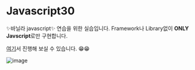 # Javascript30

✨바닐라 javascript✨ 연습을 위한 실습입니다.
Framework나 Library없이 **ONLY Javscript**로만 구현합니다.

[여기](https://javascript30.com/)서 진행해 보실 수 있습니다. 😁😁

![image](https://user-images.githubusercontent.com/44644821/110061169-75d90000-7daa-11eb-82ba-7caba12e3015.png)


